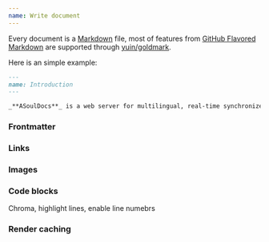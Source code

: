 ```yaml
---
name: Write document
---
```


Every document is a [Markdown](https://www.markdownguide.org/) file, most of features from [GitHub Flavored Markdown](https://github.github.com/gfm/) are supported through [yuin/goldmark](https://github.com/yuin/goldmark).

Here is an simple example:

```markdown
---
name: Introduction
---

_**ASoulDocs**_ is a web server for multilingual, real-time synchronized and searchable documentation.
```

### Frontmatter

### Links

### Images

### Code blocks

Chroma, highlight lines, enable line numebrs

### Render caching
